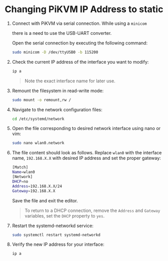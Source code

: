 # Changing PiKVM IP Address to static

1. Connect with PiKVM via serial connection. While using a `minicom`

   there is a need to use the USB-UART converter.

   Open the serial connection by executing the following command:

    ```bash
    sudo minicom -D /dev/ttyUSB0 -b 115200
    ```

1. Check the current IP address of the interface you want to modify:

   ```bash
   ip a
   ```

   > Note the exact interface name for later use.

1. Remount the filesystem in read-write mode:

   ```bash
   sudo mount -o remount,rw /
   ```

1. Navigate to the network configuration files:

   ```bash
   cd /etc/systemd/network
   ```

1. Open the file corresponding to desired network interface using nano or vim:

   ```bash
   sudo nano wlan0.network
   ```

1. The file content should look as follows. Replace `wlan0` with the interface
   name, `192.168.X.X` with desired IP address and set the proper gateway:

   ```bash
   [Match]
   Name=wlan0
   [Network]
   DHCP=no
   Address=192.168.X.X/24
   Gateway=192.168.X.X
   ```

   Save the file and exit the editor.

   > To return to a DHCP connection, remove the `Address` and `Gateway` variables,
   > set the `DHCP` property to `yes`.

1. Restart the systemd-networkd service:

   ```bash
   sudo systemctl restart systemd-networkd
   ```

1. Verify the new IP address for your interface:

   ```bash
   ip a
   ```
